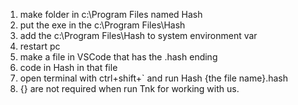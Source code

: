1. make folder in c:\Program Files named Hash
2. put the exe in the c:\Program Files\Hash
3. add the c:\Program Files\Hash to system environment var
4. restart pc
5. make a file in VSCode that has the .hash ending
6. code in Hash in that file
7. open terminal with ctrl+shift+` and run Hash {the file name}.hash
8. {} are not required when run
Tnk for working with us.
